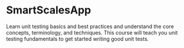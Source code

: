 # SmartScalesApp
Learn unit testing basics and best practices and understand the core concepts, terminology, and techniques. This course will teach you unit testing fundamentals to get started writing good unit tests.
